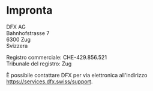 # Impronta

DFX AG  
Bahnhofstrasse 7  
6300 Zug  
Svizzera

Registro commerciale: CHE-429.856.521  
Tribunale del registro: Zug
  
È possibile contattare DFX per via elettronica all'indirizzo https://services.dfx.swiss/support.
